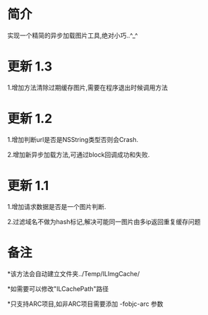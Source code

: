 简介
============
实现一个精简的异步加载图片工具,绝对小巧..^_^

更新 1.3
============
1.增加方法清除过期缓存图片,需要在程序退出时候调用方法


更新 1.2
============
1.增加判断url是否是NSString类型否则会Crash.

2.增加新异步加载方法,可通过block回调成功和失败.


更新 1.1
============
1.增加请求数据是否是一个图片判断.

2.过滤域名不做为hash标记,解决可能同一图片由多ip返回重复缓存问题


备注
============
 *该方法会自动建立文件夹../Temp/ILImgCache/

 *如需要可以修改"ILCachePath"路径

 *只支持ARC项目,如非ARC项目需要添加 -fobjc-arc 参数
 

